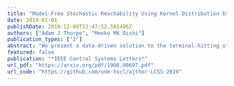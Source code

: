 ```yaml
---
title: "Model-Free Stochastic Reachability Using Kernel Distribution Embeddings"
date: 2019-01-01
publishDate: 2019-12-09T22:47:52.501486Z
authors: ["Adam J Thorpe", "Meeko MK Oishi"]
publication_types: ["2"]
abstract: "We present a data-driven solution to the terminal-hitting stochastic reachability problem for a Markov control process. We employ a nonparametric representation of the stochastic kernel as a conditional distribution embedding within a reproducing kernel Hilbert space (RKHS). This representation avoids intractable integrals in the dynamic recursion of the stochastic reachability problem since the expectations can be calculated as an inner product within the RKHS. We demonstrate this approach on a high-dimensional chain of integrators and on Clohessy-Wiltshire-Hill dynamics."
featured: false
publication: "*IEEE Control Systems Letters*"
url_pdf: "https://arxiv.org/pdf/1908.00697.pdf"
url_code: "https://github.com/unm-hscl/ajthor-LCSS-2019"
---
```

